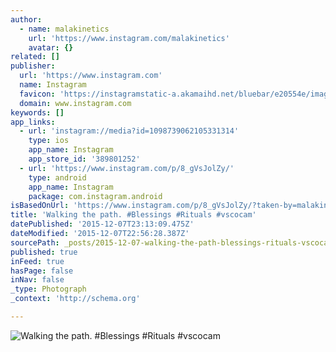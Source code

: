 ```yaml
---
author:
  - name: malakinetics
    url: 'https://www.instagram.com/malakinetics'
    avatar: {}
related: []
publisher:
  url: 'https://www.instagram.com'
  name: Instagram
  favicon: 'https://instagramstatic-a.akamaihd.net/bluebar/e20554e/images/ico/favicon.ico'
  domain: www.instagram.com
keywords: []
app_links:
  - url: 'instagram://media?id=1098739062105331314'
    type: ios
    app_name: Instagram
    app_store_id: '389801252'
  - url: 'https://www.instagram.com/p/8_gVsJolZy/'
    type: android
    app_name: Instagram
    package: com.instagram.android
isBasedOnUrl: 'https://www.instagram.com/p/8_gVsJolZy/?taken-by=malakinetics'
title: 'Walking the path. #Blessings #Rituals #vscocam'
datePublished: '2015-12-07T23:13:09.475Z'
dateModified: '2015-12-07T22:56:28.387Z'
sourcePath: _posts/2015-12-07-walking-the-path-blessings-rituals-vscocam.md
published: true
inFeed: true
hasPage: false
inNav: false
_type: Photograph
_context: 'http://schema.org'

---
```

![Walking the path&period; &num;Blessings &num;Rituals &num;vscocam](https://scontent.cdninstagram.com/hphotos-xfa1/t51.2885-15/s640x640/sh0.08/e35/11374140_975667325789535_1133464324_n.jpg)